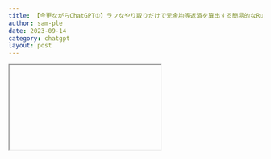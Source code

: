 ```yaml
---
title: 【今更ながらChatGPT①】ラフなやり取りだけで元金均等返済を算出する簡易的なRubyプログラムが出来た
author: sam-ple
date: 2023-09-14
category: chatgpt
layout: post
---
```


<script src="https://cdnjs.cloudflare.com/ajax/libs/jquery/3.3.1/jquery.min.js"></script>
<script src="https://sam-ple.github.io/note/js/sample.js" type="text/javascript"></script>
<link href="https://sam-ple.github.io/note/css/sample.css" rel="stylesheet" type="text/css">

<iframe class="fastyt" data-src="//www.youtube.com/embed/e6_R3q-MsI4" data-alt="動画の説明" width="300" height="169"></iframe>

